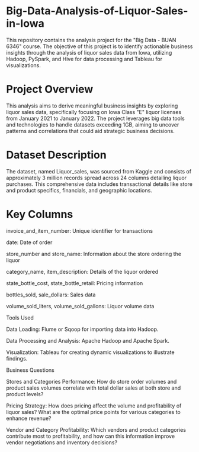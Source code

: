 # Big-Data-Analysis-of-Liquor-Sales-in-Iowa

This repository contains the analysis project for the "Big Data - BUAN 6346" course. The objective of this project is to identify actionable business insights through the analysis of liquor sales data from Iowa, utilizing Hadoop, PySpark, and Hive for data processing and Tableau for visualizations.

# Project Overview
This analysis aims to derive meaningful business insights by exploring liquor sales data, specifically focusing on Iowa Class "E" liquor licenses from January 2021 to January 2022. The project leverages big data tools and technologies to handle datasets exceeding 1GB, aiming to uncover patterns and correlations that could aid strategic business decisions.

# Dataset Description
The dataset, named Liquor_sales, was sourced from Kaggle and consists of approximately 3 million records spread across 24 columns detailing liquor purchases. This comprehensive data includes transactional details like store and product specifics, financials, and geographic locations.

# Key Columns

invoice_and_item_number: Unique identifier for transactions

date: Date of order

store_number and store_name: Information about the store ordering the liquor

category_name, item_description: Details of the liquor ordered

state_bottle_cost, state_bottle_retail: Pricing information

bottles_sold, sale_dollars: Sales data

volume_sold_liters, volume_sold_gallons: Liquor volume data

Tools Used

Data Loading: Flume or Sqoop for importing data into Hadoop.

Data Processing and Analysis: Apache Hadoop and Apache Spark.

Visualization: Tableau for creating dynamic visualizations to illustrate findings.

Business Questions

Stores and Categories Performance: How do store order volumes and product sales volumes correlate with total dollar sales at both store and product levels?

Pricing Strategy: How does pricing affect the volume and profitability of liquor sales? What are the optimal price points for various categories to enhance revenue?

Vendor and Category Profitability: Which vendors and product categories contribute most to profitability, and how can this information improve vendor negotiations and inventory decisions?
